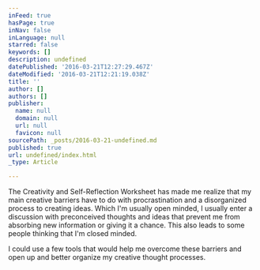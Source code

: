 ```yaml
---
inFeed: true
hasPage: true
inNav: false
inLanguage: null
starred: false
keywords: []
description: undefined
datePublished: '2016-03-21T12:27:29.467Z'
dateModified: '2016-03-21T12:21:19.038Z'
title: ''
author: []
authors: []
publisher:
  name: null
  domain: null
  url: null
  favicon: null
sourcePath: _posts/2016-03-21-undefined.md
published: true
url: undefined/index.html
_type: Article

---
```

The
Creativity and Self-Reflection Worksheet has made me realize that my main
creative barriers have to do with procrastination and a disorganized process to
creating ideas. Which I'm usually open minded, I usually enter a discussion
with preconceived thoughts and ideas that prevent me from absorbing new
information or giving it a chance. This also leads to some people thinking that
I'm closed minded.

I could use
a few tools that would help me overcome these barriers and open up and better
organize my creative thought processes.